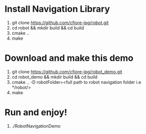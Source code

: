 # Install Navigation Library
1) git clone https://github.com/cfiore-jpg/robot.git
2) cd robot && mkdir build && cd build
3) cmake ..
4) make


# Download and make this demo
1) git clone https://github.com/cfiore-jpg/robot_demo.git
2) cd robot_demo && mkdir build && cd build
3) cmake .. -D robotFolder=<full path to robot navigation folder i.e */robot/>
4) make

# Run and enjoy!
1) ./RobotNavigationDemo
